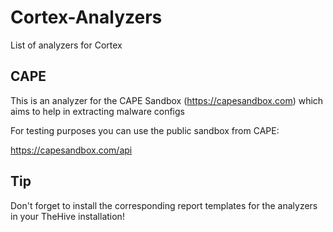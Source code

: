 # Cortex-Analyzers
List of analyzers for Cortex

## CAPE
This is an analyzer for the CAPE Sandbox (https://capesandbox.com) which aims to help in extracting malware configs

For testing purposes you can use the public sandbox from CAPE:

https://capesandbox.com/api

## Tip
Don't forget to install the corresponding report templates for the analyzers in your TheHive installation!
